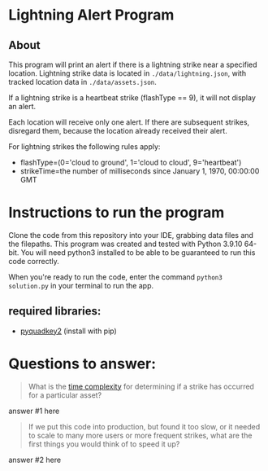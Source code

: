 # Lightning Alert Program

## About

This program will print an alert if there is a lightning strike near a specified location. Lightning strike data is located in `./data/lightning.json`, with tracked location data in `./data/assets.json`.

If a lightning strike is a heartbeat strike (flashType == 9), it will not display an alert. 

Each location will receive only one alert. If there are subsequent strikes, disregard them, because the location already received their alert.

For lightning strikes the following rules apply:
- flashType=(0='cloud to ground', 1='cloud to cloud', 9='heartbeat')
- strikeTime=the number of milliseconds since January 1, 1970, 00:00:00 GMT

# Instructions to run the program

Clone the code from this repository into your IDE, grabbing data files and the filepaths. This program was created and tested with Python 3.9.10 64-bit. You will need python3 installed to be able to be guaranteed to run this code correctly.

When you're ready to run the code, enter the command `python3 solution.py` in your terminal to run the app.

## required libraries:
- [pyquadkey2](https://github.com/muety/pyquadkey2) (install with pip)

# Questions to answer:

> What is the [time complexity](https://en.wikipedia.org/wiki/Time_complexity) for determining if a strike has occurred for a particular asset?

answer #1 here

> If we put this code into production, but found it too slow, or it needed to scale to many more users or more frequent strikes, what are the first things you would think of to speed it up?

answer #2 here
